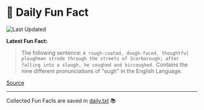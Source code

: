 # 🌟 Daily Fun Fact

![Last Updated](https://img.shields.io/badge/Last_Updated-2025_07_29-blue?style=flat-square)

**Latest Fun Fact:**

> The following sentence: `A rough-coated, dough-faced, thoughtful ploughman strode through the streets of Scarborough; after falling into a slough, he coughed and hiccoughed.` Contains the nine different pronunciations of "ough" in the English Language.

[Source](http://www.djtech.net/humor/useless_facts.htm)

---

Collected Fun Facts are saved in [daily.txt](daily.txt) 📚
